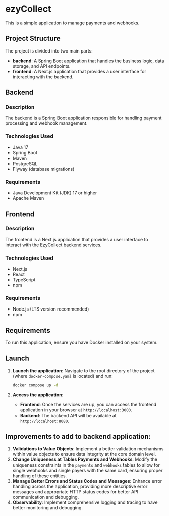 # ezyCollect

This is a simple application to manage payments and webhooks.

## Project Structure

The project is divided into two main parts:

- **backend**: A Spring Boot application that handles the business logic, data storage, and API endpoints.
- **frontend**: A Next.js application that provides a user interface for interacting with the backend.

## Backend

### Description

The backend is a Spring Boot application responsible for handling payment processing and webhook management.

### Technologies Used

- Java 17
- Spring Boot
- Maven
- PostgreSQL
- Flyway (database migrations)

### Requirements

- Java Development Kit (JDK) 17 or higher
- Apache Maven

## Frontend

### Description

The frontend is a Next.js application that provides a user interface to interact with the EzyCollect backend services.

### Technologies Used

- Next.js
- React
- TypeScript
- npm

### Requirements

- Node.js (LTS version recommended)
- npm

## Requirements

To run this application, ensure you have Docker installed on your system.

## Launch

1.  **Launch the application**:
    Navigate to the root directory of the project (where `docker-compose.yaml` is located) and run:

    ```bash
    docker compose up -d
    ```

2.  **Access the application**:
    - **Frontend**: Once the services are up, you can access the frontend application in your browser at `http://localhost:3000`.
    - **Backend**: The backend API will be available at `http://localhost:8080`.

## Improvements to add to backend application:

1.  **Validations to Value Objects**: Implement a better validation mechanisms within value objects to ensure data integrity at the core domain level.
2.  **Change Uniqueness at Tables Payments and Webhooks**: Modify the uniqueness constraints in the `payments` and `webhooks` tables to allow for single webhooks and single payers with the same card, ensuring proper handling of these entities.
3.  **Manage Better Errors and Status Codes and Messages**: Enhance error handling across the application, providing more descriptive error messages and appropriate HTTP status codes for better API communication and debugging.
4.  **Observability**: Implement comprehensive logging and tracing to have better monitoring and debugging.
